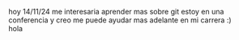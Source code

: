 hoy 14/11/24 me interesaria aprender mas sobre git estoy en una conferencia y creo me puede ayudar mas adelante en mi carrera :)  
hola
